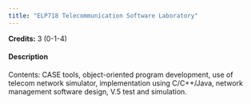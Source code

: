 ```yaml
---
title: "ELP718 Telecommunication Software Laboratory"
---
```

**Credits:** 3 (0-1-4)

#### Description
Contents: CASE tools, object-oriented program development, use of telecom network simulator, implementation using C/C++/Java, network management software design, V.5 test and simulation.